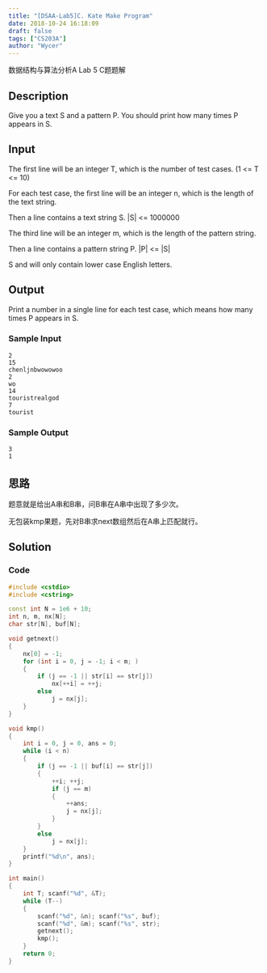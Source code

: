 ```yaml
---
title: "[DSAA-Lab5]C. Kate Make Program"
date: 2018-10-24 16:18:09
draft: false
tags: ["CS203A"]
author: "Wycer"
---
```


数据结构与算法分析A Lab 5 C题题解

<!-- more -->

## Description
Give you a text S and a pattern P. You should print how many times P appears in S.

## Input
The first line will be an integer T, which is the number of test cases. (1 <= T <= 10)

For each test case, the first line will be an integer n, which is the length of the text string.

Then a line contains a text string S. |S| <= 1000000

The third line will be an integer m, which is the length of the pattern string.

Then a line contains a pattern string P. |P| <= |S|

S and will only contain lower case English letters.

## Output
Print a number in a single line for each test case, which means how many times P appears in S.

### Sample Input
```
2
15
chenljnbwowowoo
2
wo
14
touristrealgod
7
tourist
```
### Sample Output
```
3
1
```

## 思路

题意就是给出A串和B串，问B串在A串中出现了多少次。

无包装kmp果题，先对B串求next数组然后在A串上匹配就行。

<!-- 关于kmp的一些理解，可以看我的另一篇post。 -->



## Solution

### Code
``` cpp
#include <cstdio>
#include <cstring>

const int N = 1e6 + 10;
int n, m, nx[N];
char str[N], buf[N];

void getnext()
{
    nx[0] = -1;
    for (int i = 0, j = -1; i < m; )
    {
        if (j == -1 || str[i] == str[j])
            nx[++i] = ++j;
        else
            j = nx[j];
    } 
}

void kmp()
{
    int i = 0, j = 0, ans = 0;
    while (i < n)
    {
        if (j == -1 || buf[i] == str[j])
        {
            ++i; ++j;
            if (j == m)
            {
                ++ans;
                j = nx[j];
            }
        }
        else
            j = nx[j];
    }
    printf("%d\n", ans);
}

int main()
{
    int T; scanf("%d", &T);
    while (T--)
    {
        scanf("%d", &n); scanf("%s", buf);
        scanf("%d", &m); scanf("%s", str);
        getnext();
        kmp();
    }
    return 0;
}
```